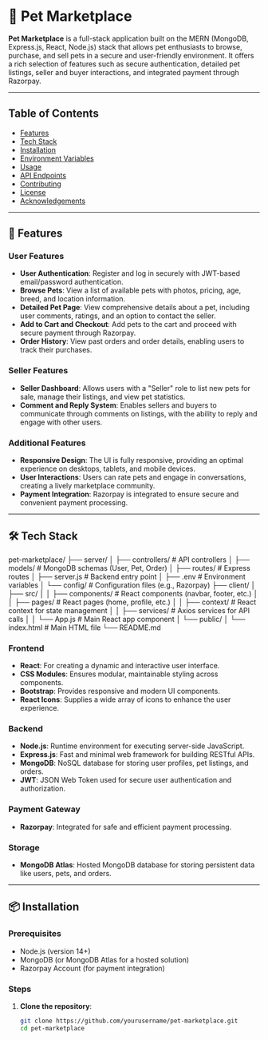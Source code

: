 # 🐾 Pet Marketplace

**Pet Marketplace** is a full-stack application built on the MERN (MongoDB, Express.js, React, Node.js) stack that allows pet enthusiasts to browse, purchase, and sell pets in a secure and user-friendly environment. It offers a rich selection of features such as secure authentication, detailed pet listings, seller and buyer interactions, and integrated payment through Razorpay.

---

## Table of Contents
- [Features](#features)
- [Tech Stack](#tech-stack)
- [Installation](#installation)
- [Environment Variables](#environment-variables)
- [Usage](#usage)
- [API Endpoints](#api-endpoints)
- [Contributing](#contributing)
- [License](#license)
- [Acknowledgements](#acknowledgements)

---

## 🚀 Features

### User Features
- **User Authentication**: Register and log in securely with JWT-based email/password authentication.
- **Browse Pets**: View a list of available pets with photos, pricing, age, breed, and location information.
- **Detailed Pet Page**: View comprehensive details about a pet, including user comments, ratings, and an option to contact the seller.
- **Add to Cart and Checkout**: Add pets to the cart and proceed with secure payment through Razorpay.
- **Order History**: View past orders and order details, enabling users to track their purchases.

### Seller Features
- **Seller Dashboard**: Allows users with a "Seller" role to list new pets for sale, manage their listings, and view pet statistics.
- **Comment and Reply System**: Enables sellers and buyers to communicate through comments on listings, with the ability to reply and engage with other users.

### Additional Features
- **Responsive Design**: The UI is fully responsive, providing an optimal experience on desktops, tablets, and mobile devices.
- **User Interactions**: Users can rate pets and engage in conversations, creating a lively marketplace community.
- **Payment Integration**: Razorpay is integrated to ensure secure and convenient payment processing.

---

## 🛠️ Tech Stack

pet-marketplace/
├── server/
│   ├── controllers/          # API controllers
│   ├── models/               # MongoDB schemas (User, Pet, Order)
│   ├── routes/               # Express routes
│   ├── server.js             # Backend entry point
│   ├── .env                  # Environment variables
│   └── config/               # Configuration files (e.g., Razorpay)
├── client/
│   ├── src/
│   │   ├── components/       # React components (navbar, footer, etc.)
│   │   ├── pages/            # React pages (home, profile, etc.)
│   │   ├── context/          # React context for state management
│   │   ├── services/         # Axios services for API calls
│   │   └── App.js            # Main React app component
│   └── public/
│       └── index.html        # Main HTML file
└── README.md


### Frontend
- **React**: For creating a dynamic and interactive user interface.
- **CSS Modules**: Ensures modular, maintainable styling across components.
- **Bootstrap**: Provides responsive and modern UI components.
- **React Icons**: Supplies a wide array of icons to enhance the user experience.

### Backend
- **Node.js**: Runtime environment for executing server-side JavaScript.
- **Express.js**: Fast and minimal web framework for building RESTful APIs.
- **MongoDB**: NoSQL database for storing user profiles, pet listings, and orders.
- **JWT**: JSON Web Token used for secure user authentication and authorization.

### Payment Gateway
- **Razorpay**: Integrated for safe and efficient payment processing.

### Storage
- **MongoDB Atlas**: Hosted MongoDB database for storing persistent data like users, pets, and orders.

---

## 📦 Installation

### Prerequisites
- Node.js (version 14+)
- MongoDB (or MongoDB Atlas for a hosted solution)
- Razorpay Account (for payment integration)

### Steps

1. **Clone the repository**:
   ```bash
   git clone https://github.com/yourusername/pet-marketplace.git
   cd pet-marketplace
